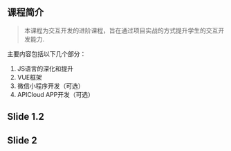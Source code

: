 ﻿## 课程简介

> 本课程为交互开发的进阶课程，旨在通过项目实战的方式提升学生的交互开发能力.

主要内容包括以下几个部分：

1. JS语言的深化和提升
2. VUE框架
3. 微信小程序开发（可选）
4. APICloud APP开发（可选）


## Slide 1.2


## Slide 2